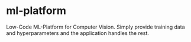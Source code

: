 # ml-platform
Low-Code ML-Platform for Computer Vision. Simply provide training data and hyperparameters and the application handles the rest. 
